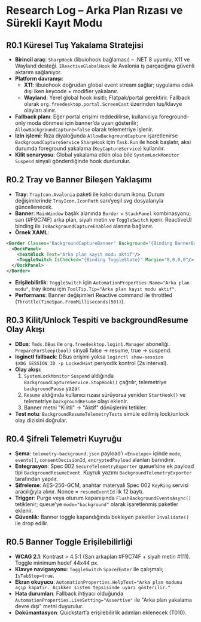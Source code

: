 # Research Log – Arka Plan Rızası ve Sürekli Kayıt Modu

## R0.1 Küresel Tuş Yakalama Stratejisi

- **Birincil araç**: `SharpHook` (libuiohook bağlaması) – .NET 8 uyumlu, X11 ve Wayland desteği. `IReactiveGlobalHook` ile Avalonia iş parçacığına güvenli aktarım sağlanıyor. 
- **Platform davranışı**:
  - **X11**: libuiohook doğrudan global event stream sağlar; uygulama odak dışı iken keycode + modifier yakalanır.
  - **Wayland**: Yerel global hook kısıtlı; Flatpak/portal gerektirir. Fallback olarak `org.freedesktop.portal.ScreenCast` üzerinden tuş/klavye olayları alınır.
- **Fallback planı**: Eğer portal erişimi reddedilirse, kullanıcıya foreground-only moda dönmesi için banner’da uyarı gösterilir; `AllowBackgroundCapture=false` olarak telemetriye işlenir.
- **İzin işlemi**: Rıza diyaloğunda `AllowBackgroundCapture` işaretlenirse `BackgroundCaptureService` `SharpHook` için `Task.Run` ile hook başlatır, aksi durumda foreground yakalama (`KeyCaptureService`) kullanılır.
- **Kilit senaryosu**: Global yakalama etkin olsa bile `SystemLockMonitor` `Suspend` sinyali gönderdiğinde hook durdurulur.

## R0.2 Tray ve Banner Bileşen Yaklaşımı

- **Tray**: `TrayIcon.Avalonia` paketi ile kalıcı durum ikonu. Durum değişimlerinde `TrayIcon.IconPath` sarı/yeşil svg dosyalarıyla güncellenecek.
- **Banner**: `MainWindow` başlık alanında `Border` + `StackPanel` kombinasyonu; sarı (#F9C74F) arka plan, siyah metin ve `ToggleSwitch` içerir. ReactiveUI binding ile `IsBackgroundCaptureEnabled` alanına bağlanır.
- **Örnek XAML**:
```xml
<Border Classes="BackgroundCaptureBanner" Background="{Binding BannerBackground}">
  <DockPanel>
    <TextBlock Text="Arka plan kayıt modu aktif"/>
    <ToggleSwitch IsChecked="{Binding ToggleState}" Margin="8,0,0,0"/>
  </DockPanel>
</Border>
```
- **Erişilebilirlik**: `ToggleSwitch` için `AutomationProperties.Name="Arka plan modu"`, tray ikonu için `ToolTip.Tip="Arka plan kayıt modu aktif"`.
- **Performans**: Banner değişimleri Reactive command ile throttled (`Throttle(TimeSpan.FromMilliseconds(50))`).

## R0.3 Kilit/Unlock Tespiti ve backgroundResume Olay Akışı

- **DBus**: `Tmds.DBus` ile `org.freedesktop.login1.Manager` aboneliği. `PrepareForSleep(bool)` sinyali false → resume, true → suspend.
- **loginctl fallback**: DBus erişimi yoksa `loginctl show-session $XDG_SESSION_ID -p LockedHint` periyodik kontrol (2s interval).
- **Olay akışı**:
  1. `SystemLockMonitor` `Suspend` aldığında `BackgroundCaptureService.StopHook()` çağrılır, telemetriye `backgroundPause` yazar.
  2. `Resume` aldığında kullanıcı rızası sürüyorsa yeniden `StartHook()` ve telemetriye `backgroundResume` olayı eklenir.
  3. Banner metni "Kilitli" → "Aktif" dönüşlerini tetikler.
- **Test notu**: `BackgroundResumeTelemetryTests` simüle edilmiş lock/unlock olay dizisini doğrular.

## R0.4 Şifreli Telemetri Kuyruğu

- **Şema**: `telemetry-background.json` payload’ı `<Envelope>` içinde `mode`, `events[]`, `consentDecisionId`, `encryptedPayload` alanları barındırır.
- **Entegrasyon**: Spec 002 `SecureTelemetryExporter` queue’sine ek payload tipi `BackgroundResumeEvent`. Kuyruk yazımı `BackgroundTelemetryExporter` tarafından yapılır.
- **Şifreleme**: AES-256-GCM, anahtar materyali Spec 002 `KeyRing` servisi aracılığıyla alınır. Nonce = `resumeEventId` ilk 12 baytı.
- **Trigger**: Purge veya oturum kapanışında `FlushBackgroundEventsAsync()` tetiklenir; queue’ye `mode="background"` olarak işaretlenmiş paketler eklenir.
- **Güvenlik**: Banner toggle kapandığında bekleyen paketler `Invalidate()` ile drop edilir.

## R0.5 Banner Toggle Erişilebilirliği

- **WCAG 2.1**: Kontrast > 4.5:1 (Sarı arkaplan #F9C74F + siyah metin #111). Toggle minimum hedef 44x44 px.
- **Klavye navigasyonu**: `ToggleSwitch` `Space`/`Enter` ile çalışmalı; `IsTabStop=true`.
- **Ekran okuyucu**: `AutomationProperties.HelpText="Arka plan modunu açıp kapatır. Açıkken sistem tepsisinde uyarı gösterilir."`
- **Hata durumları**: Fallback ihtiyacı olduğunda `AutomationProperties.LiveSetting="Assertive"` ile "Arka plan yakalama devre dışı" metni duyurulur.
- **Dokümantasyon**: Quickstart’a erişilebilirlik adımları eklenecek (T010).
